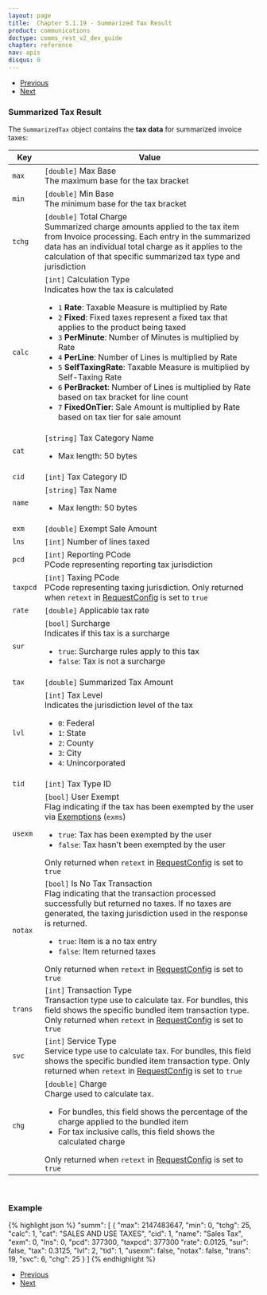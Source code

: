 ```yaml
---
layout: page
title:  Chapter 5.1.19 - Summarized Tax Result
product: communications
doctype: comms_rest_v2_dev_guide
chapter: reference
nav: apis
disqus: 0
---
```


<ul class="pager">
  <li class="previous"><a href="/communications/dev-guide_rest_v2/reference/detailed-tax-result/"><i class="glyphicon glyphicon-chevron-left"></i>Previous</a></li>
  <li class="next"><a href="/communications/dev-guide_rest_v2/reference/reporting-information/">Next<i class="glyphicon glyphicon-chevron-right"></i></a></li>
</ul>

<h3>Summarized Tax Result</h3>

The <code>SummarizedTax</code> object contains the <b>tax data</b> for summarized invoice taxes:

<div class="mobile-table">
  <table class="styled-table">
    <thead>
      <tr>
        <th>Key</th>
        <th>Value</th>
      </tr>
    </thead>
    <tbody>
      <tr>
            <td><code>max</code></td>
            <td><code>[double]</code> Max Base
            <br/>
            The maximum base for the tax bracket
            </td>
        </tr>
        <tr>
            <td><code>min</code></td>
            <td><code>[double]</code> Min Base
            <br/>
            The minimum base for the tax bracket
            </td>
        </tr>
        <tr>
            <td><code>tchg</code></td>
            <td><code>[double]</code> Total Charge
            <br/>
            Summarized charge amounts applied to the tax item from Invoice processing.  Each entry in the summarized data has an individual total charge as it applies to the calculation of that specific summarized tax type and jurisdiction
            </td>
        </tr>
        <tr>
            <td><code>calc</code></td>
            <td><code>[int]</code> Calculation Type
            <br/>
            Indicates how the tax is calculated
            <ul class="dev-guide-list">
                <li><code>1</code> <b>Rate</b>: Taxable Measure is multiplied by Rate</li>
                <li><code>2</code> <b>Fixed</b>: Fixed taxes represent a fixed tax that applies to the product being taxed</li>
                <li><code>3</code> <b>PerMinute</b>: Number of Minutes is multiplied by Rate</li>
                <li><code>4</code> <b>PerLine</b>: Number of Lines is multiplied by Rate</li>
                <li><code>5</code> <b>SelfTaxingRate</b>: Taxable Measure is multiplied by Self-Taxing Rate</li>
                <li><code>6</code> <b>PerBracket</b>: Number of Lines is multiplied by Rate based on tax bracket for line count</li>
                <li><code>7</code> <b>FixedOnTier</b>: Sale Amount is multiplied by Rate based on tax tier for sale amount</li>
            </ul>
            </td>
        </tr>
        <tr>
            <td><code>cat</code></td>
            <td><code>[string]</code> Tax Category Name 
            <ul class="dev-guide-list">
              <li>Max length: 50 bytes</li>
            </ul>
            </td>
        </tr>
        <tr>
            <td><code>cid</code></td>
            <td><code>[int]</code> Tax Category ID</td>
        </tr>
        <tr>
            <td><code>name</code></td>
            <td><code>[string]</code> Tax Name 
            <ul class="dev-guide-list">
              <li>Max length: 50 bytes</li>
            </ul>
            </td>
        </tr>
        <tr>
            <td><code>exm</code></td>
            <td><code>[double]</code> Exempt Sale Amount</td>
        </tr>
        <tr>
            <td><code>lns</code></td>
            <td><code>[int]</code> Number of lines taxed</td>
        </tr>
        <tr>
            <td><code>pcd</code></td>
            <td><code>[int]</code> Reporting PCode
            <br/>
            PCode representing reporting tax jurisdiction</td>
        </tr>
        <tr>
            <td><code>taxpcd</code></td>
            <td><code>[int]</code> Taxing PCode
            <br/>
            PCode representing taxing jurisdiction.   Only returned when <code>retext</code> in <a class="dev-guide-link" href="/communications/dev-guide_rest_v2/reference/request-config/">RequestConfig</a> is set to <code>true</code></td>
        </tr>
        <tr>
            <td><code>rate</code></td>
            <td><code>[double]</code> Applicable tax rate</td>
        </tr>
        <tr>
            <td><code>sur</code></td>
            <td><code>[bool]</code> Surcharge
            <br/>
            Indicates if this tax is a surcharge
            <ul class="dev-guide-list">
                <li><code>true</code>: Surcharge rules apply to this tax</li>
                <li><code>false</code>: Tax is not a surcharge</li>
            </ul>
            </td>
        </tr>
        <tr>
            <td><code>tax</code></td>
            <td><code>[double]</code> Summarized Tax Amount</td>
        </tr>
        <tr>
            <td><code>lvl</code></td>
            <td><code>[int]</code> Tax Level
            <br/>
            Indicates the jurisdiction level of the tax
            <ul class="dev-guide-list">
                <li><code>0</code>: Federal</li>
                <li><code>1</code>: State</li>
                <li><code>2</code>: County</li>
                <li><code>3</code>: City</li>
                <li><code>4</code>: Unincorporated</li>
            </ul>
            </td>
        </tr>
        <tr>
            <td><code>tid</code></td>
            <td><code>[int]</code> Tax Type ID</td>
        </tr>
        <tr>
            <td><code>usexm</code></td>
            <td><code>[bool]</code> User Exempt
            <br/>
            Flag indicating if the tax has been exempted by the user via <a class="dev-guide-link" href="/communications/dev-guide_rest_v2/reference/exemption/">Exemptions</a> (<code>exms</code>)
            <ul class="dev-guide-list">
                <li><code>true</code>: Tax has been exempted by the user</li>
                <li><code>false</code>: Tax hasn't been exempted by the user</li>
            </ul>
            Only returned when <code>retext</code> in <a class="dev-guide-link" href="/communications/dev-guide_rest_v2/reference/request-config/">RequestConfig</a> is set to <code>true</code></td>
        </tr>
        <tr>
            <td><code>notax</code></td>
            <td><code>[bool]</code> Is No Tax Transaction
            <br/>
            Flag indicating that the transaction processed successfully but returned no taxes.  If no taxes are generated, the taxing jurisdiction used in the response is returned.
            <ul class="dev-guide-list">
                <li><code>true</code>: Item is a no tax entry</li>
                <li><code>false</code>: Item returned taxes</li>
            </ul>
            Only returned when <code>retext</code> in <a class="dev-guide-link" href="/communications/dev-guide_rest_v2/reference/request-config/">RequestConfig</a> is set to <code>true</code></td>
        </tr>
        <tr>
            <td><code>trans</code></td>
            <td><code>[int]</code> Transaction Type
            <br/>
            Transaction type use to calculate tax.  For bundles, this field shows the specific bundled item transaction type.  Only returned when <code>retext</code> in <a class="dev-guide-link" href="/communications/dev-guide_rest_v2/reference/request-config/">RequestConfig</a> is set to <code>true</code></td>
        </tr>
        <tr>
            <td><code>svc</code></td>
            <td><code>[int]</code> Service Type
            <br/>
            Service type use to calculate tax.  For bundles, this field shows the specific bundled item transaction type.  Only returned when <code>retext</code> in <a class="dev-guide-link" href="/communications/dev-guide_rest_v2/reference/request-config/">RequestConfig</a> is set to <code>true</code></td>
        </tr>
        <tr>
            <td><code>chg</code></td>
            <td><code>[double]</code> Charge
            <br/>
            Charge used to calculate tax.  
            <ul class="dev-guide-list">
                <li>For bundles, this field shows the percentage of the charge applied to the bundled item</li>
                <li>For tax inclusive calls, this field shows the calculated charge</li>
            </ul>
            Only returned when <code>retext</code> in <a class="dev-guide-link" href="/communications/dev-guide_rest_v2/reference/request-config/">RequestConfig</a> is set to <code>true</code></td>
        </tr>
    </tbody>
  </table>
</div>
<br>

<h3>Example</h3>

{% highlight json %}
"summ": [
  {
    "max": 2147483647,
    "min": 0,
    "tchg": 25,
    "calc": 1,
    "cat": "SALES AND USE TAXES",
    "cid": 1,
    "name": "Sales Tax",
    "exm": 0,
    "lns": 0,
    "pcd": 377300,
    "taxpcd": 377300
    "rate": 0.0125,
    "sur": false,
    "tax": 0.3125,
    "lvl": 2,
    "tid": 1,
    "usexm": false,
    "notax": false,
    "trans": 19,
    "svc": 6,
    "chg": 25
  }
]
{% endhighlight %}

<ul class="pager">
  <li class="previous"><a href="/communications/dev-guide_rest_v2/reference/detailed-tax-result/"><i class="glyphicon glyphicon-chevron-left"></i>Previous</a></li>
  <li class="next"><a href="/communications/dev-guide_rest_v2/reference/reporting-information/">Next<i class="glyphicon glyphicon-chevron-right"></i></a></li>
</ul>